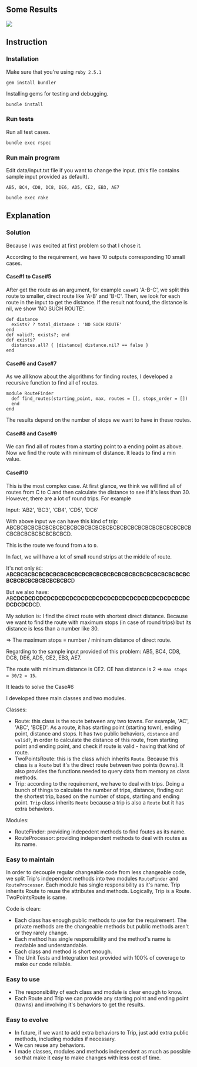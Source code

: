 ## Some Results
![](https://lh3.googleusercontent.com/-K1BcXaqtqMc/W3EBvIxSFtI/AAAAAAAAbI8/U_F4BtWBH08ahUi4dcXgDRM3dKMVbLTnACL0BGAs/w1060-d-h328-n-rw/Screen%2BShot%2B2018-08-13%2Bat%2B10.57.17.png)

## Instruction
### Installation
Make sure that you're using `ruby 2.5.1`
```
gem install bundler
```

Installing gems for testing and debugging.
```
bundle install
```

### Run tests
Run all test cases.

```
bundle exec rspec
```
### Run main program
Edit data/input.txt file if you want to change the input. (this file contains sample input provided as default).
```
AB5, BC4, CD8, DC8, DE6, AD5, CE2, EB3, AE7
```

```
bundle exec rake
```

## Explanation
### Solution

Because I was excited at first problem so that I chose it. 

According to the requirement, we have 10 outputs corresponding 10 small cases.
#### Case#1 to Case#5
After get the route as an argument, for example `case#1` 'A-B-C', we split this route to smaller, direct route like 'A-B' and 'B-C'. Then, we look for each route in the input to get the distance. If the result not found, the distance is nil, we show 'NO SUCH ROUTE'.
```
def distance
  exists? ? total_distance : 'NO SUCH ROUTE'
end
def valid?; exists?; end
def exists?
  distances.all? { |distance| distance.nil? == false }
end
```

#### Case#6 and Case#7
As we all know about the algorithms for finding routes, I developed a recursive function to find all of routes. 
```
module RouteFinder
  def find_routes(starting_point, max, routes = [], stops_order = [])
  end
end
```
The results depend on the number of stops we want to have in these routes.

#### Case#8 and Case#9
We can find all of routes from a starting point to a ending point as above. Now we find the route with minimum of distance. It leads to find a min value.

#### Case#10
This is the most complex case. At first glance, we think we will find all of routes from C to C and then calculate the distance to see if it's less than 30. However, there are a lot of round trips. For example

Input: 'AB2', 'BC3', 'CB4', 'CD5', 'DC6'

With above input we can have this kind of trip: ABCBCBCBCBCBCBCBCBCBCBCBCBCBCBCBCBCBCBCBCBCBCBCBCBCBCBCBCBCBCBCBCBCBCD. 

This is the route we found from `A` to `D`.

In fact, we will have a lot of small round strips at the middle of route.

It's not only `BC`: A**BCBCBCBCBCBCBCBCBCBCBCBCBCBCBCBCBCBCBCBCBCBCBCBCBCBCBCBCBCBCBCBCBCBC**D

But we also have: AB**CDCDCDCDCDCDCDCDCDCDCDCDCDCDCDCDCDCDCDCDCDCDCDCDCDCDCD**CD.

My solution is: I find the direct route with shortest direct distance. Because we want to find the route with maximum stops (in case of round trips) but its distance is less than a number like 30.

=> The maximum stops = number / mininum distance of direct route.

Regarding to the sample input provided of this problem: AB5, BC4, CD8, DC8, DE6, AD5, CE2, EB3, AE7.

The route with minimum distance is CE2. CE has distance is 2 => `max stops = 30/2 = 15`.

It leads to solve the Case#6

I developed three main classes and two modules. 

Classes: 
- Route: this class is the route between any two towns. For example, 'AC', 'ABC', 'BCED'. As a route, it has starting point (starting town), ending point, distance and stops. It has two public behaviors, `distance` and `valid?`, in order to calculate the distance of this route, from starting point and ending point, and check if route is valid - having that kind of route.
- TwoPointsRoute: this is the class which inherits `Route`. Because this class is a `Route` but it's the direct route between two points (towns). It also provides the functions needed to query data from memory as class methods.
- Trip: according to the requirement, we have to deal with trips. Doing a bunch of things to calculate the number of trips, distance, finding out the shortest trip, based on the number of stops, starting and ending point. `Trip` class inherits `Route` because a trip is also a `Route` but it has extra behaviors.

Modules:
- RouteFinder: providing indepedent methods to find foutes as its name.
- RouteProcessor: providing independent methods to deal with routes as its name.

### Easy to maintain
In order to decouple regular changeable code from less changeable code, we split Trip's independent methods into two modules `RouteFinder` and `RouteProcessor`. Each module has single responsibility as it's name. Trip inherits Route to reuse the attributes and methods. Logically, Trip is a Route. TwoPointsRoute is same. 

Code is clean:

- Each class has enough public methods to use for the requirement. The private methods are the changeable methods but public methods aren't or they rarely change.
- Each method has single responsibility and the method's name is readable and understandable.
- Each class and method is short enough. 
- The Unit Tests and Integration test provided with 100% of coverage to make our code reliable.

### Easy to use
- The responsibility of each class and module is clear enough to know.
- Each Route and Trip we can provide any starting point and ending point (towns) and involving it's behaviors to get the results.

### Easy to evolve
- In future, if we want to add extra behaviors to Trip, just add extra public methods, including modules if necessary.
- We can reuse any behaviors. 
- I made classes, modules and methods independent as much as possible so that make it easy to make changes with less cost of time. 

